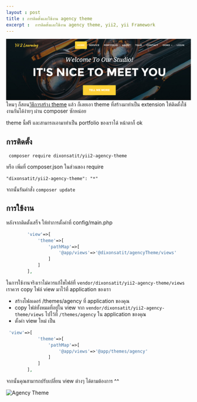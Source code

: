 ```yaml
---
layout : post
title : การติดตั้งและใช้งาน agency theme
excerpt :  การติดตั้งและใช้งาน agency theme, yii2, yii Framework
---
```

![agency theme](/img/agency-theme-top.png)
ใหนๆ ก็สอน[วิธีการสร้าง theme](/2015/06/20/create-theme-yii2.html) แล้ว ก็เลยเอา theme ที่สร้างมาทำเป็น extension ให้ติดตั้งใช้งานกันได้ง่ายๆ ผ่าน composer ซักหน่อย

theme นี้ฟรี และสามารถเอามาทำเป็น portfolio ของเราได้ หน้าตาก็ ok

## การติดตั้ง

```
 composer require dixonsatit/yii2-agency-theme
```
หรือ เพิ่มที่ composer.json ในส่วนของ require

```
"dixonsatit/yii2-agency-theme": "*"
```
จากนั้นรันคำสั่ง `composer update`

## การใช้งาน

หลังจากติดตั้งเสร็จ ให้ทำการตั้งค่าที่ config/main.php

```php
        'view'=>[
            'theme'=>[
                'pathMap'=>[
                    '@app/views'=>'@dixonsatit/agencyTheme/views'
                ]
            ]
        ],
```

ในการใช้งานจริงเราไม่ควรแก้ไขไฟล์ที่ `vendor/dixonsatit/yii2-agency-theme/views` เราควร copy ไฟล์ view มาไว้ที่ application ของเรา

- สร้างโฟลเดอร์ /themes/agency ที่ application ของคุณ
- copy ไฟล์ทั้งหมดที่อยู่ใน view จาก `vendor/dixonsatit/yii2-agency-theme/views` ไปไว้ที่ `/themes/agency` ใน application ของคุณ
- ตั้งค่า view ใหม่ เป็น

```php
 'view'=>[
            'theme'=>[
                'pathMap'=>[
                    '@app/views'=>'@app/themes/agency'
                ]
            ]
        ],
```

จากนั้นคุณสามารถปรับเปลี่ยน view ต่างๆ ได้ตามต้องการ ^^

![Agency Theme](https://github.com/dixonsatit/yii2-agency-theme/raw/master/dist/img/screencapture-yii2-agency-theme.png)
